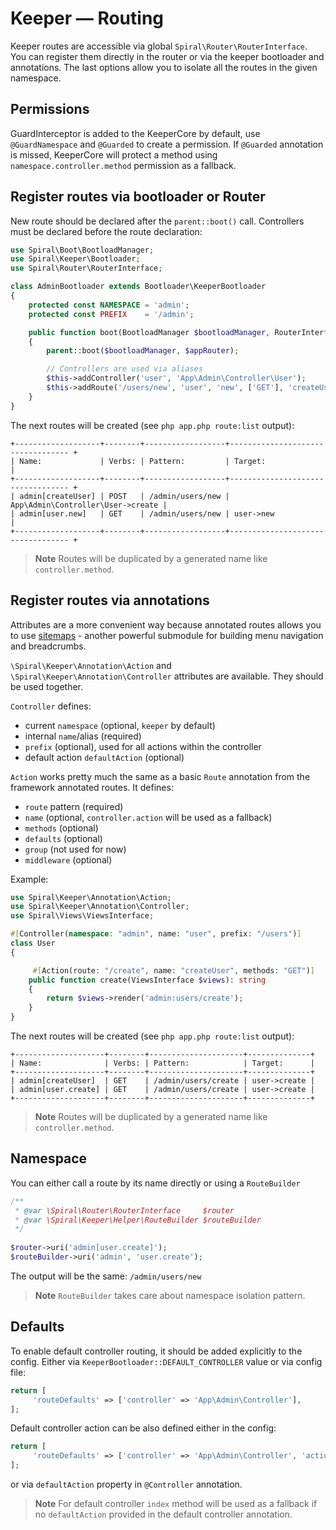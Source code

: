 # Keeper — Routing

Keeper routes are accessible via global `Spiral\Router\RouterInterface`. You can register them directly in the router
or via the keeper bootloader and annotations. The last options allow you to isolate all the routes in the given namespace.

## Permissions

GuardInterceptor is added to the KeeperCore by default, use `@GuardNamespace` and `@Guarded` to create a permission.
If `@Guarded` annotation is missed, KeeperCore will protect a method using `namespace.controller.method` permission
as a fallback.

## Register routes via bootloader or Router

New route should be declared after the `parent::boot()` call. Controllers must be declared before the route declaration:

```php
use Spiral\Boot\BootloadManager;
use Spiral\Keeper\Bootloader;
use Spiral\Router\RouterInterface;

class AdminBootloader extends Bootloader\KeeperBootloader
{
    protected const NAMESPACE = 'admin';
    protected const PREFIX    = '/admin';

    public function boot(BootloadManager $bootloadManager, RouterInterface $appRouter): void
    {
        parent::boot($bootloadManager, $appRouter);

        // Controllers are used via aliases
        $this->addController('user', 'App\Admin\Controller\User');
        $this->addRoute('/users/new', 'user', 'new', ['GET'], 'createUser');
    }
}
```

The next routes will be created (see `php app.php route:list` output):

```
+-------------------+--------+------------------+---------------------------------- +
| Name:             | Verbs: | Pattern:         | Target:                           |
+-------------------+--------+------------------+---------------------------------- +
| admin[createUser] | POST   | /admin/users/new | App\Admin\Controller\User->create |
| admin[user.new]   | GET    | /admin/users/new | user->new                         |
+-------------------+--------+------------------+---------------------------------- +
```

> **Note**
> Routes will be duplicated by a generated name like `controller.method`.

## Register routes via annotations

Attributes are a more convenient way because annotated routes allows you to use [sitemaps](../keeper/sitemap.md) - another
powerful submodule for building menu navigation and breadcrumbs.

`\Spiral\Keeper\Annotation\Action` and `\Spiral\Keeper\Annotation\Controller` attributes are available. They should be
used together.

`Controller` defines:

- current `namespace` (optional, `keeper` by default)
- internal `name`/alias (required)
- `prefix` (optional), used for all actions within the controller
- default action `defaultAction` (optional)

`Action` works pretty much the same as a basic `Route` annotation from the framework annotated routes. It defines:

- `route` pattern (required)
- `name` (optional, `controller.action` will be used as a fallback)
- `methods` (optional)
- `defaults` (optional)
- `group` (not used for now)
- `middleware` (optional)

Example:

```php
use Spiral\Keeper\Annotation\Action;
use Spiral\Keeper\Annotation\Controller;
use Spiral\Views\ViewsInterface;

#[Controller(namespace: "admin", name: "user", prefix: "/users")]
class User
{

     #[Action(route: "/create", name: "createUser", methods: "GET")]
    public function create(ViewsInterface $views): string
    {
        return $views->render('admin:users/create');
    }
}
``` 

The next routes will be created (see `php app.php route:list` output):

```
+--------------------+--------+---------------------+--------------+
| Name:              | Verbs: | Pattern:            | Target:      |
+--------------------+--------+---------------------+--------------+
| admin[createUser]  | GET    | /admin/users/create | user->create |
| admin[user.create] | GET    | /admin/users/create | user->create |
+--------------------+--------+---------------------+--------------+
```

> **Note**
> Routes will be duplicated by a generated name like `controller.method`.

## Namespace

You can either call a route by its name directly or using a `RouteBuilder`

```php
/**
 * @var \Spiral\Router\RouterInterface     $router 
 * @var \Spiral\Keeper\Helper\RouteBuilder $routeBuilder
 */
 
$router->uri('admin[user.create]');
$routeBuilder->uri('admin', 'user.create');
```

The output will be the same: `/admin/users/new`

> **Note**
> `RouteBuilder` takes care about namespace isolation pattern.

## Defaults

To enable default controller routing, it should be added explicitly to the config.
Either via `KeeperBootloader::DEFAULT_CONTROLLER` value or via config file:

```php
return [
     'routeDefaults' => ['controller' => 'App\Admin\Controller'],
];
```

Default controller action can be also defined either in the config:

```php
return [
     'routeDefaults' => ['controller' => 'App\Admin\Controller', 'action' => 'list'],
];
```

or via `defaultAction` property in `@Controller` annotation.

> **Note**
> For default controller `index` method will be used as a fallback if no `defaultAction` provided in the default
> controller annotation.
